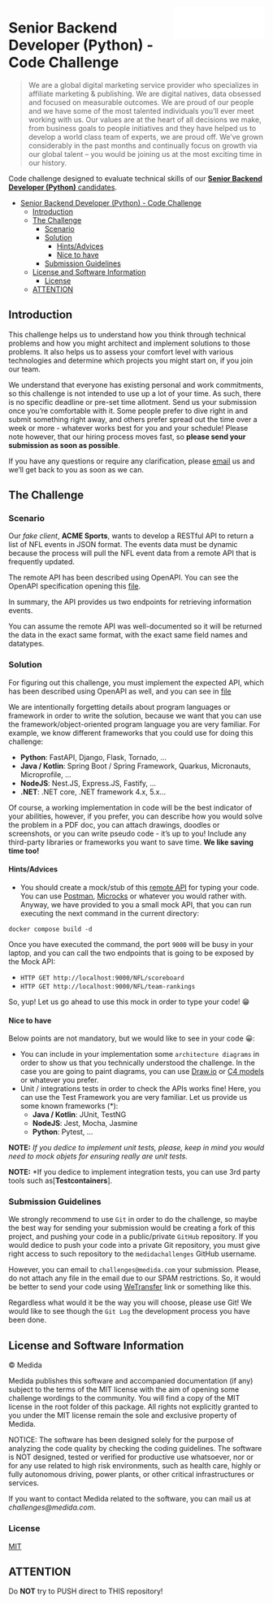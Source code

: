 <a href="https://www.medida.com/"><img src="./docs/images/medida-logo.svg" width="180px" align="right" /></a>

# Senior Backend Developer (Python) - Code Challenge

> We are a global digital marketing service provider who specializes in affiliate marketing & publishing. We are digital natives, data obsessed and focused on measurable outcomes. We are proud of our people and we have some of the most talented individuals you’ll ever meet working with us. Our values are at the heart of all decisions we make, from business goals to people initiatives and they have helped us to develop a world class team of experts, we are proud off. We’ve grown considerably in the past months and continually focus on growth via our global talent – you would be joining us at the most exciting time in our history.

Code challenge designed to evaluate technical skills of our [**Senior Backend Developer (Python)** candidates](https://medida.breezy.hr/p/9a8990bb318701-senior-backend-developer-python).

- [Senior Backend Developer (Python) - Code Challenge](#senior-backend-developer-python---code-challenge)
  - [Introduction](#introduction)
  - [The Challenge](#the-challenge)
    - [Scenario](#scenario)
    - [Solution](#solution)
      - [Hints/Advices](#hintsadvices)
      - [Nice to have](#nice-to-have)
    - [Submission Guidelines](#submission-guidelines)
  - [License and Software Information](#license-and-software-information)
    - [License](#license)
  - [ATTENTION](#attention)

## Introduction

This challenge helps us to understand how you think through technical problems and how you might architect and implement solutions to those problems. It also helps us to assess your comfort level with various technologies and determine which projects you might start on, if you join our team.

We understand that everyone has existing personal and work commitments, so this challenge is not intended to use up a lot of your time. As such, there is no specific deadline or pre-set time allotment. Send us your submission once you’re comfortable with it. Some people prefer to dive right in and submit something right away, and others prefer spread out the time over a week or more - whatever works best for you and your schedule! Please note however, that our hiring process moves fast, so **please send your submission as soon as possible**.

If you have any questions or require any clarification, please [email](mailto:challenges@medida.com) us and we’ll get back to you as soon as we can.

## The Challenge

### Scenario

Our *fake client*, **ACME Sports**, wants to develop a RESTful API to return a list of NFL events in JSON format. The events data must be dynamic because the process will pull the NFL event data from a remote API that is frequently updated.

The remote API has been described using OpenAPI. You can see the OpenAPI specification opening this [file](./docs/apispecs/3rd-party-api/openapi.yaml).

In summary, the API provides us two endpoints for retrieving information events.

You can assume the remote API was well-documented so it will be returned the data in the exact same format, with the exact same field names and datatypes.

### Solution

For figuring out this challenge, you must implement the expected API, which has been described using OpenAPI as well, and you can see in [file](./docs/apispecs/challenge-api/openapi.yaml)

We are intentionally forgetting details about program languages or framework in order to write the solution, because we want that you can use the framework/object-oriented program language you are very familiar. For example, we know different frameworks that you could use for doing this challenge:

- **Python**: FastAPI, Django, Flask, Tornado, …
- **Java / Kotlin**: Spring Boot / Spring Framework, Quarkus, Micronauts, Microprofile, …
- **NodeJS**: Nest.JS, Express.JS, Fastify, …
- **.NET**: .NET core, .NET framework 4.x, 5.x…

Of course, a working implementation in code will be the best indicator of your abilities, however, if you prefer, you can describe how you would solve the problem in a PDF doc, you can attach drawings, doodles or screenshots, or you can write pseudo code - it’s up to you! Include any third-party libraries or frameworks you want to save time. **We like saving time too!**

#### Hints/Advices

- You should create a mock/stub of this [remote API](./docs/apispecs/3rd-party-api/openapi.yaml) for typing your code. You can use [Postman](https://www.postman.com/), [Microcks](https://microcks.io/) or whatever you would rather with. Anyway, we have provided to you a small mock API, that you can run executing the next command in the current directory:

```shell
docker compose build -d
```

Once you have executed the command, the port `9000` will be busy in your laptop, and you can call the two endpoints that is going to be exposed by the Mock API:

- `HTTP GET http://localhost:9000/NFL/scoreboard`
- `HTTP GET http://localhost:9000/NFL/team-rankings`

So, yup! Let us go ahead to use this mock in order to type your code! 😁

#### Nice to have

Below points are not mandatory, but we would like to see in your code 😀:

- You can include in your implementation some `architecture diagrams` in order to show us that you technically understood the challenge. In the case you are going to paint diagrams, you can use [Draw.io](https://drawio-app.com/use-draw-io-offline/) or [C4 models](https://c4model.com/) or whatever you prefer.
- Unit / integrations tests in order to check the APIs works fine! Here, you can use the Test Framework you are very familiar. Let us provide us some known frameworks (*):
  - **Java / Kotlin**: JUnit, TestNG
  - **NodeJS**: Jest, Mocha, Jasmine
  - **Python**: Pytest, …

**NOTE:** *If you dedice to implement unit tests, please, keep in mind you would need to mock objets for ensuring really are unit tests.*

**NOTE:** *If you dedice to implement integration tests, you can use 3rd party tools such as[**Testcontainers**].

### Submission Guidelines

We strongly recommend to use `Git` in order to do the challenge, so maybe the best way for sending your submission would be creating a fork of this project, and pushing your code in a public/private `GitHub` repository. If you would dedice to push your code into a private Git repository, you must give right access to such repository to the `medidachallenges` GitHub username.

However, you can email to `challenges@medida.com` your submission. Please, do not attach any file in the email due to our SPAM restrictions. So, it would be better to send your code using [WeTransfer](https://wetransfer.com/) link or something like this.

Regardless what would it be the way you will choose, please use Git! We would like to see though the `Git Log` the development process you have been done.

## License and Software Information

© Medida

Medida publishes this software and accompanied documentation (if any) subject to the terms of the MIT license with the aim of opening some challenge wordings to the community. You will find a copy of the MIT license in the root folder of this package. All rights not explicitly granted to you under the MIT license remain the sole and exclusive property of Medida.

NOTICE: The software has been designed solely for the purpose of analyzing the code quality by checking the coding guidelines. The software is NOT designed, tested or verified for productive use whatsoever, nor or for any use related to high risk environments, such as health care, highly or fully autonomous driving, power plants, or other critical infrastructures or services.

If you want to contact Medida related to the software, you can mail us at _challenges@medida.com_.

### License

[MIT](./LICENSE)

## ATTENTION

Do **NOT** try to PUSH direct to THIS repository!

